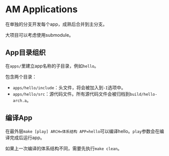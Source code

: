 # AM Applications

在单独的分支开发每个app，成熟后合并到主分支。

大项目可以考虑使用submodule。

## App目录组织

在`apps/`里建立app名称的子目录，例如`hello`。

包含两个目录：

* `apps/hello/include`：头文件，将会被加入到`-I`选项中。
* `apps/hello/src`：源代码文件。所有源代码文件会被归档到`build/hello-arch.a`。

## 编译App

在最外层`make [play] ARCH=体系结构 APP=hello`可以编译hello。`play`参数会在编译完成后运行app。

如果上一次编译的体系结构不同，需要先执行`make clean`。